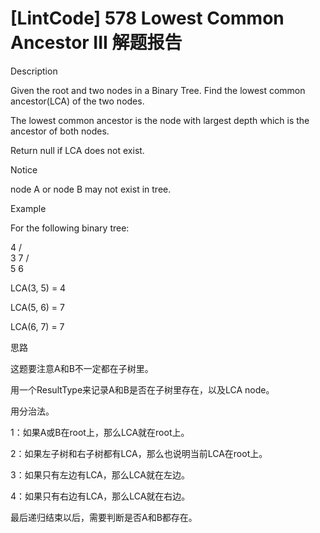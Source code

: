 # [LintCode] 578 Lowest Common Ancestor III 解题报告

Description

Given the root and two nodes in a Binary Tree. Find the lowest common ancestor(LCA) of the two nodes.

The lowest common ancestor is the node with largest depth which is the ancestor of both nodes.

Return null if LCA does not exist.

Notice

node A or node B may not exist in tree.


Example

For the following binary tree:

  4
 / \
3   7
     / \
   5   6
   
LCA(3, 5) = 4

LCA(5, 6) = 7

LCA(6, 7) = 7


思路

这题要注意A和B不一定都在子树里。

用一个ResultType来记录A和B是否在子树里存在，以及LCA node。

用分治法。

1：如果A或B在root上，那么LCA就在root上。

2：如果左子树和右子树都有LCA，那么也说明当前LCA在root上。

3：如果只有左边有LCA，那么LCA就在左边。

4：如果只有右边有LCA，那么LCA就在右边。

最后递归结束以后，需要判断是否A和B都存在。
